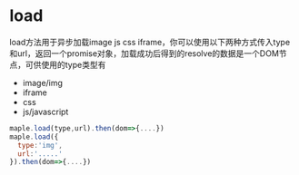 #  load
load方法用于异步加载image js css iframe，你可以使用以下两种方式传入type和url，返回一个promise对象，加载成功后得到的resolve的数据是一个DOM节点，可供使用的type类型有
* image/img
* iframe
* css
* js/javascript
```javascript
maple.load(type,url).then(dom=>{....})
maple.load({
  type:'img',
  url:'.....'
}).then(dom=>{....})
```
